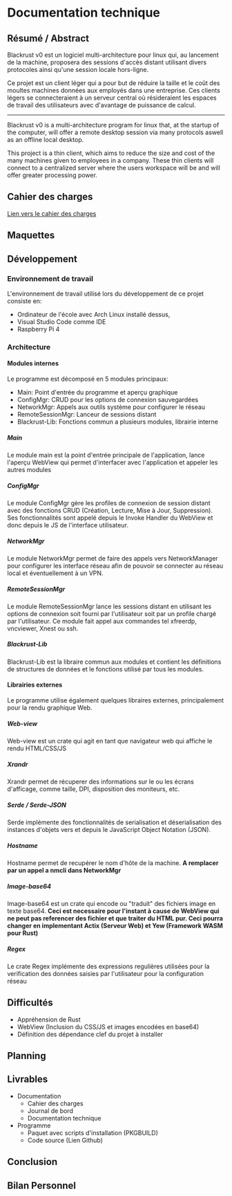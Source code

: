 # Documentation technique
## Résumé / Abstract
Blackrust v0 est un logiciel multi-architecture pour linux qui, au lancement de la machine, proposera des sessions d'accès distant utilisant divers protocoles ainsi qu'une session locale hors-ligne.

Ce projet est un client léger qui a pour but de réduire la taille et le coût des moultes machines données aux employés dans une entreprise. Ces clients légers se connecteraient à un serveur central où résideraient les espaces de travail des utilisateurs avec d'avantage de puissance de calcul.

---

Blackrust v0 is a multi-architecture program for linux that, at the startup of the computer, will offer a remote desktop session via many protocols aswell as an offline local desktop.

This project is a thin client, which aims to reduce the size and cost of the many machines given to employees in a company. These thin clients will connect to a centralized server where the users workspace will be and will offer greater processing power.
## Cahier des charges
[Lien vers le cahier des charges](index.md)
## Maquettes
## Développement
### Environnement de travail
L'environnement de travail utilisé lors du développement de ce projet consiste en:
- Ordinateur de l'école avec Arch Linux installé dessus,
- Visual Studio Code comme IDE
- Raspberry Pi 4
### Architecture
#### Modules internes
Le programme est décomposé en 5 modules principaux:
- Main: Point d'entrée du programme et aperçu graphique
- ConfigMgr: CRUD pour les options de connexion sauvegardées
- NetworkMgr: Appels aux outils système pour configurer le réseau
- RemoteSessionMgr: Lanceur de sessions distant
- Blackrust-Lib: Fonctions commun a plusieurs modules, librairie interne
##### Main
Le module main est la point d'entrée principale de l'application, lance l'aperçu WebView qui permet d'interfacer avec l'application et appeler les autres modules
##### ConfigMgr
Le module ConfigMgr gère les profiles de connexion de session distant avec des fonctions CRUD (Création, Lecture, Mise à Jour, Suppression). Ses fonctionnalités sont appelé depuis le Invoke Handler du WebView et donc depuis le JS de l'interface utilisateur.
##### NetworkMgr
Le module NetworkMgr permet de faire des appels vers NetworkManager pour configurer les interface réseau afin de pouvoir se connecter au réseau local et éventuellement à un VPN.
##### RemoteSessionMgr
Le module RemoteSessionMgr lance les sessions distant en utilisant les options de connexion soit fourni par l'utilisateur soit par un profile chargé par l'utilisateur. Ce module fait appel aux commandes tel xfreerdp, vncviewer, Xnest ou ssh.
##### Blackrust-Lib
Blackrust-Lib est la libraire commun aux modules et contient les définitions de structures de données et le fonctions utilisé par tous les modules.
#### Librairies externes
Le programme utilise également quelques libraires externes, principalement pour la rendu graphique Web.
##### Web-view
Web-view est un crate qui agit en tant que navigateur web qui affiche le rendu HTML/CSS/JS
##### Xrandr
Xrandr permet de récuperer des informations sur le ou les écrans d'afficage, comme taille, DPI, disposition des moniteurs, etc.
##### Serde / Serde-JSON
Serde implémente des fonctionnalités de serialisation et déserialisation des instances d'objets vers et depuis le JavaScript Object Notation (JSON).
##### Hostname
Hostname permet de recupérer le nom d'hôte de la machine. **A remplacer par un appel a nmcli dans NetworkMgr**
##### Image-base64
Image-base64 est un crate qui encode ou "traduit" des fichiers image en texte base64. **Ceci est necessaire pour l'instant à cause de WebView qui ne peut pas referencer des fichier et que traiter du HTML pur. Ceci pourra changer en implementant Actix (Serveur Web) et Yew (Framework WASM pour Rust)**
##### Regex
Le crate Regex implémente des expressions regulières utilisées pour la verification des données saisies par l'utilisateur pour la configuration réseau
## Difficultés
- Appréhension de Rust
- WebView (Inclusion du CSS/JS et images encodées en base64)
- Définition des dépendance clef du projet à installer
## Planning
## Livrables
- Documentation
    - Cahier des charges
    - Journal de bord
    - Documentation technique
- Programme
    - Paquet avec scripts d'installation (PKGBUILD)
    - Code source (Lien Github)
## Conclusion
## Bilan Personnel